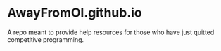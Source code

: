# AwayFromOI.github.io
A repo meant to provide help resources for those who have just quitted competitive programming.
